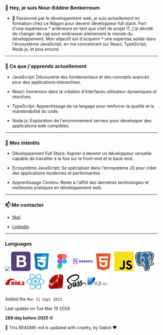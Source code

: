 

### 👋 Hey, je suis Nour-Eddine Benkerroum



* 🚀 Passionné par le développement web, je suis actuellement en formation chez Le Wagon pour devenir développeur full stack. Fort d'une expérience * antérieure en tant que chef de projet IT, j'ai décidé de changer de cap pour embrasser pleinement le monde du développement. Mon objectif est d'acquérir * une expertise solide dans l'écosystème JavaScript, en me concentrant sur React, TypeScript, Node.js, et plus encore.

---

### 🌱 Ce que j'apprends actuellement

* JavaScript: Découverte des fondamentaux et des concepts avancés pour des applications interactives.

* React: Immersion dans la création d'interfaces utilisateur dynamiques et réactives.

* TypeScript: Apprentissage de ce langage pour renforcer la qualité et la maintenabilité du code.

* Node.js: Exploration de l'environnement serveur pour développer des applications web complètes.

---

### 🎯 Mes intérêts

* Développement Full Stack: Aspirer à devenir un développeur versatile capable de travailler à la fois sur le front-end et le back-end.

* Ecosystème JavaScript: Se spécialiser dans l'écosystème JS pour créer des applications modernes et performantes.

* Apprentissage Continu: Reste à l'affût des dernières technologies et meilleures pratiques en développement web.

---

### 📫 Me contacter

*  [Mail](noureddine.benkerroum@gmail.com)

*  [Linkedin](https://www.linkedin.com/in/nbenkerroum/)

---

### Languages

<img src="https://profile-counter.glitch.me/BNoure/count.svg" />

<img src="images/Bootstrap.svg" width="64" height="64" />

<img src="images/Css3.svg" width="64" height="64" />

<img src="images/Figma.svg" width="64" height="64" />

<img src="images/Heroku.svg" width="64" height="64" />

<img src="images/Html.svg" width="64" height="64" />

<img src="images/Javascript.svg" width="64" height="64" />

<img src="images/Postgresql.svg" width="64" height="64" />

<img src="images/Rails.svg" width="64" height="64" />

<img src="images/React.svg" width="64" height="64" />

<img src="images/Ruby.svg" width="64" height="64" />

<img src="images/Sass.svg" width="64" height="64" />

<img src="images/Sqlite.svg" width="64" height="64" />

Added the `Mon 11 Sept 2023`


Last update on Tue Mar 19 2024

**288 day before 2025 ⏱**

🤖 This README.md is updated with cruelty, by Gabot ❤️

